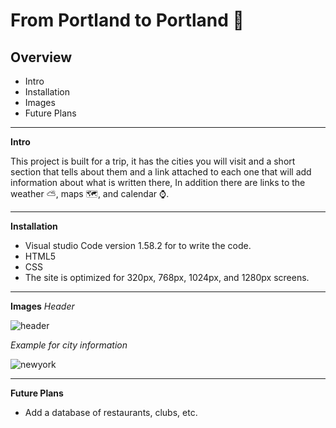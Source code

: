 # From Portland to Portland :minibus: 

## Overview
* Intro
* Installation
* Images
* Future Plans	
-----------------------------------------------

**Intro**

This project is built for a trip, it has the cities you will visit and a short section that tells about them and a link attached to each one that will add information about what is written there, 
In addition there are links to the weather :partly_sunny:, maps :world_map:, and calendar :watch:.

-----------------------------------------------

**Installation**

* Visual studio Code version 1.58.2 for to write the code.
* HTML5
* CSS
* The site is optimized for 320px, 768px, 1024px, and 1280px screens.

-----------------------------------------------

**Images**
_Header_

![header](https://user-images.githubusercontent.com/65240374/128623351-bf17323c-bf04-4298-95ae-1e0cb89c894a.png)

_Example for city information_

![newyork](https://user-images.githubusercontent.com/65240374/128623223-bf4c037b-5614-4112-82c4-3ea9f143c985.png)

-----------------------------------------------

**Future Plans**

* Add a database of restaurants, clubs, etc.	
